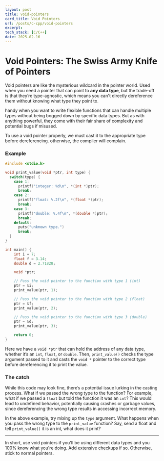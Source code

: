 ```yaml
---
layout: post
title: void-pointers
card_title: Void Pointers
url: /posts/c-cpp/void-pointers
excerpt: 
tech_stack: [C/C++]
date: 2025-02-16
---
```


# Void Pointers: The Swiss Army Knife of Pointers

Void pointers are like the mysterious wildcard in the pointer world. Used when you need a pointer that can point to **any data type**, but the trade-off is that they’re type-agnostic, which means you can't directly dereference them without knowing what type they point to.

handy when you want to write flexible functions that can handle multiple types without being bogged down by specific data types. But as with anything powerful, they come with their fair share of complexity and potential bugs if misused.

To use a void pointer properly, we must cast it to the appropriate type before dereferencing. otherwise, the compiler will complain.

### Example

```c
#include <stdio.h>

void print_value(void *ptr, int type) {
  switch(type) {
    case 1:
      printf("integer: %d\n", *(int *)ptr);
      break;
    case 2:
      printf("float: %.2f\n", *(float *)ptr);
      break;
    case 3:
      printf("double: %.4f\n", *(double *)ptr);
      break;
    default:
      puts("unknown type.")
      break;
  }
}

int main() {
    int i = 7;
    float f = 3.14;
    double d = 2.71828;

    void *ptr;

    // Pass the void pointer to the function with type 1 (int)
    ptr = &i;
    print_value(ptr, 1);

    // Pass the void pointer to the function with type 2 (float)
    ptr = &f;
    print_value(ptr, 2);

    // Pass the void pointer to the function with type 3 (double)
    ptr = &d;
    print_value(ptr, 3);

    return 0;
}
```

Here we have a `void *ptr` that can hold the address of any data type, whether it’s an `int`, `float`, or `double`. Then, `print_value()` checks the type argument passed to it and casts the `void *` pointer to the correct type before dereferencing it to print the value.

### The catch

While this code may look fine, there’s a potential issue lurking in the casting process. What if we passed the wrong type to the function? For example, what if we passed a `float` but told the function it was an `int`? This would lead to undefined behavior, potentially causing crashes or garbage values, since dereferencing the wrong type results in accessing incorrect memory.

In the above example, try mixing up the `type` argument. What happens when you pass the wrong type to the `print_value` function? Say, send a float and tell `print_value()` it is an int, what does it print?

***

In short, use void pointers if you'll be using different data types and you 100% know what you're doing. Add extensive checkups if so. Otherwise, stick to normal pointers.